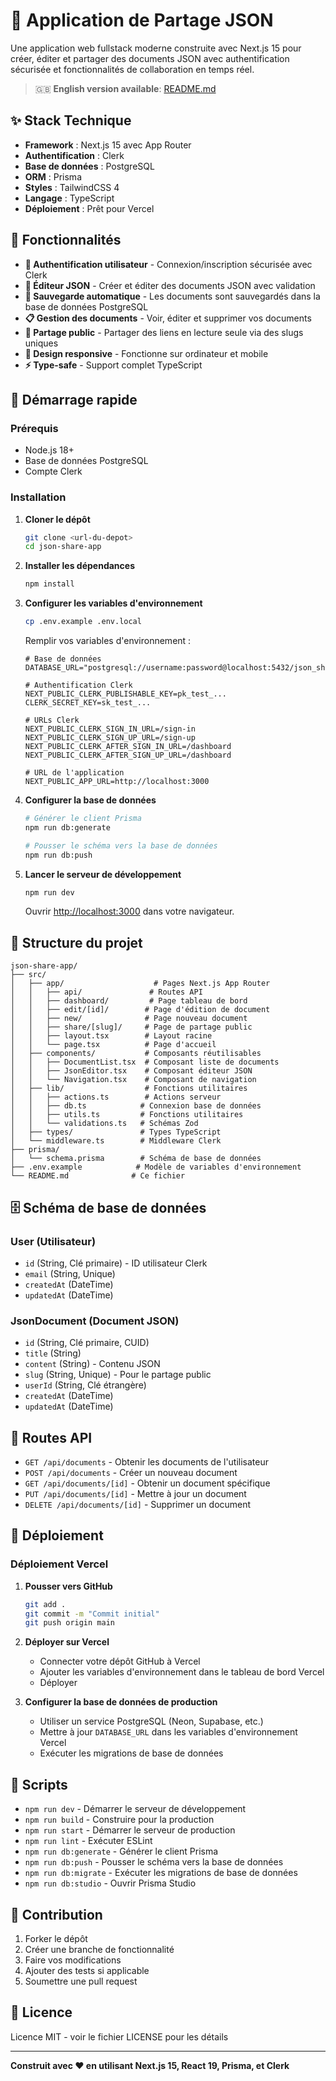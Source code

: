 # 🔗 Application de Partage JSON

Une application web fullstack moderne construite avec Next.js 15 pour créer, éditer et partager des documents JSON avec authentification sécurisée et fonctionnalités de collaboration en temps réel.

> 🇬🇧 **English version available**: [README.md](README.md)

## ✨ Stack Technique

- **Framework** : Next.js 15 avec App Router
- **Authentification** : Clerk
- **Base de données** : PostgreSQL
- **ORM** : Prisma
- **Styles** : TailwindCSS 4
- **Langage** : TypeScript
- **Déploiement** : Prêt pour Vercel

## 🚀 Fonctionnalités

- **🔐 Authentification utilisateur** - Connexion/inscription sécurisée avec Clerk
- **📝 Éditeur JSON** - Créer et éditer des documents JSON avec validation
- **💾 Sauvegarde automatique** - Les documents sont sauvegardés dans la base de données PostgreSQL
- **📋 Gestion des documents** - Voir, éditer et supprimer vos documents
- **🔗 Partage public** - Partager des liens en lecture seule via des slugs uniques
- **📱 Design responsive** - Fonctionne sur ordinateur et mobile
- **⚡ Type-safe** - Support complet TypeScript

## 🚀 Démarrage rapide

### Prérequis

- Node.js 18+
- Base de données PostgreSQL
- Compte Clerk

### Installation

1. **Cloner le dépôt**
   ```bash
   git clone <url-du-depot>
   cd json-share-app
   ```

2. **Installer les dépendances**
   ```bash
   npm install
   ```

3. **Configurer les variables d'environnement**
   ```bash
   cp .env.example .env.local
   ```
   
   Remplir vos variables d'environnement :
   ```env
   # Base de données
   DATABASE_URL="postgresql://username:password@localhost:5432/json_share_app"
   
   # Authentification Clerk
   NEXT_PUBLIC_CLERK_PUBLISHABLE_KEY=pk_test_...
   CLERK_SECRET_KEY=sk_test_...
   
   # URLs Clerk
   NEXT_PUBLIC_CLERK_SIGN_IN_URL=/sign-in
   NEXT_PUBLIC_CLERK_SIGN_UP_URL=/sign-up
   NEXT_PUBLIC_CLERK_AFTER_SIGN_IN_URL=/dashboard
   NEXT_PUBLIC_CLERK_AFTER_SIGN_UP_URL=/dashboard
   
   # URL de l'application
   NEXT_PUBLIC_APP_URL=http://localhost:3000
   ```

4. **Configurer la base de données**
   ```bash
   # Générer le client Prisma
   npm run db:generate
   
   # Pousser le schéma vers la base de données
   npm run db:push
   ```

5. **Lancer le serveur de développement**
   ```bash
   npm run dev
   ```

   Ouvrir [http://localhost:3000](http://localhost:3000) dans votre navigateur.

## 📁 Structure du projet

```
json-share-app/
├── src/
│   ├── app/                    # Pages Next.js App Router
│   │   ├── api/               # Routes API
│   │   ├── dashboard/         # Page tableau de bord
│   │   ├── edit/[id]/        # Page d'édition de document
│   │   ├── new/              # Page nouveau document
│   │   ├── share/[slug]/     # Page de partage public
│   │   ├── layout.tsx        # Layout racine
│   │   └── page.tsx          # Page d'accueil
│   ├── components/           # Composants réutilisables
│   │   ├── DocumentList.tsx  # Composant liste de documents
│   │   ├── JsonEditor.tsx    # Composant éditeur JSON
│   │   └── Navigation.tsx    # Composant de navigation
│   ├── lib/                  # Fonctions utilitaires
│   │   ├── actions.ts        # Actions serveur
│   │   ├── db.ts            # Connexion base de données
│   │   ├── utils.ts         # Fonctions utilitaires
│   │   └── validations.ts   # Schémas Zod
│   ├── types/               # Types TypeScript
│   └── middleware.ts        # Middleware Clerk
├── prisma/
│   └── schema.prisma        # Schéma de base de données
├── .env.example            # Modèle de variables d'environnement
└── README.md              # Ce fichier
```

## 🗄️ Schéma de base de données

### User (Utilisateur)
- `id` (String, Clé primaire) - ID utilisateur Clerk
- `email` (String, Unique)
- `createdAt` (DateTime)
- `updatedAt` (DateTime)

### JsonDocument (Document JSON)
- `id` (String, Clé primaire, CUID)
- `title` (String)
- `content` (String) - Contenu JSON
- `slug` (String, Unique) - Pour le partage public
- `userId` (String, Clé étrangère)
- `createdAt` (DateTime)
- `updatedAt` (DateTime)

## 🔌 Routes API

- `GET /api/documents` - Obtenir les documents de l'utilisateur
- `POST /api/documents` - Créer un nouveau document
- `GET /api/documents/[id]` - Obtenir un document spécifique
- `PUT /api/documents/[id]` - Mettre à jour un document
- `DELETE /api/documents/[id]` - Supprimer un document

## 🚀 Déploiement

### Déploiement Vercel

1. **Pousser vers GitHub**
   ```bash
   git add .
   git commit -m "Commit initial"
   git push origin main
   ```

2. **Déployer sur Vercel**
   - Connecter votre dépôt GitHub à Vercel
   - Ajouter les variables d'environnement dans le tableau de bord Vercel
   - Déployer

3. **Configurer la base de données de production**
   - Utiliser un service PostgreSQL (Neon, Supabase, etc.)
   - Mettre à jour `DATABASE_URL` dans les variables d'environnement Vercel
   - Exécuter les migrations de base de données

## 📜 Scripts

- `npm run dev` - Démarrer le serveur de développement
- `npm run build` - Construire pour la production
- `npm run start` - Démarrer le serveur de production
- `npm run lint` - Exécuter ESLint
- `npm run db:generate` - Générer le client Prisma
- `npm run db:push` - Pousser le schéma vers la base de données
- `npm run db:migrate` - Exécuter les migrations de base de données
- `npm run db:studio` - Ouvrir Prisma Studio

## 🤝 Contribution

1. Forker le dépôt
2. Créer une branche de fonctionnalité
3. Faire vos modifications
4. Ajouter des tests si applicable
5. Soumettre une pull request

## 📄 Licence

Licence MIT - voir le fichier LICENSE pour les détails

---

**Construit avec ❤️ en utilisant Next.js 15, React 19, Prisma, et Clerk**
